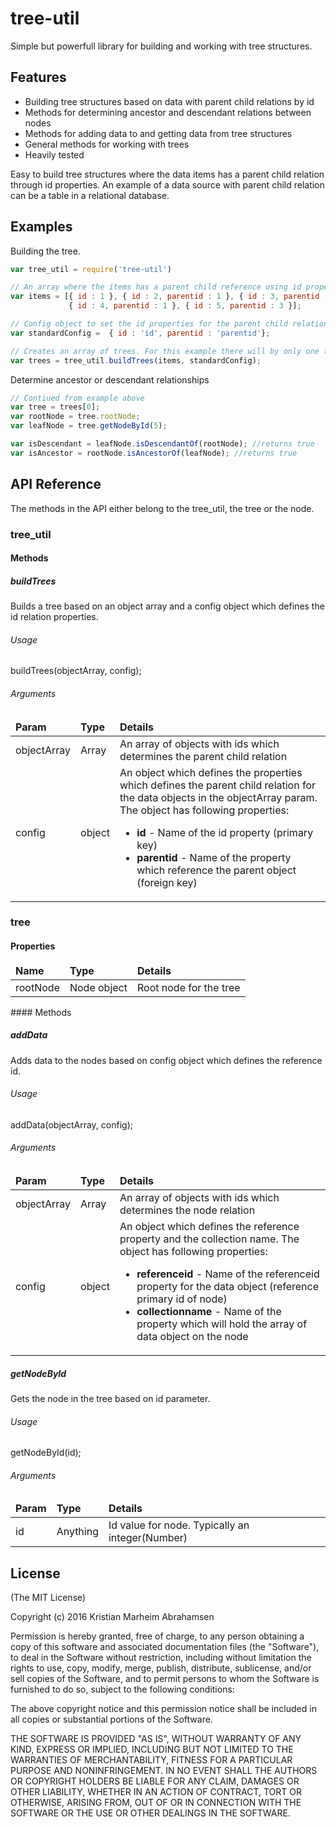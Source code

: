 # tree-util
Simple but powerfull library for building and working with tree structures.

## Features

  * Building tree structures based on data with parent child relations by id
  * Methods for determining ancestor and descendant relations between nodes
  * Methods for adding data to and getting data from tree structures
  * General methods for working with trees
  * Heavily tested

Easy to build tree structures where the data items has a parent child relation through id properties.
An example of a data source with parent child relation can be a table in a relational database.

## Examples

Building the tree.

```js
var tree_util = require('tree-util')

// An array where the items has a parent child reference using id properties
var items = [{ id : 1 }, { id : 2, parentid : 1 }, { id : 3, parentid : 1 },
             { id : 4, parentid : 1 }, { id : 5, parentid : 3 }];

// Config object to set the id properties for the parent child relation
var standardConfig =  { id : 'id', parentid : 'parentid'};

// Creates an array of trees. For this example there will by only one tree
var trees = tree_util.buildTrees(items, standardConfig);
```

Determine ancestor or descendant relationships

```js
// Contiued from example above
var tree = trees[0];
var rootNode = tree.rootNode;
var leafNode = tree.getNodeById(5);

var isDescendant = leafNode.isDescendantOf(rootNode); //returns true
var isAncestor = rootNode.isAncestorOf(leafNode); //returns true
```

## API Reference

The methods in the API either belong to the tree_util, the tree or the node.

### tree_util

#### Methods
##### buildTrees
Builds a tree based on an object array and a config object which defines the id relation properties.
###### Usage
buildTrees(objectArray, config);
###### Arguments
<table>
  <thead>
    <tr>
      <td>
        <b>Param</b>
      </td>
      <td>
        <b>Type</b>
      </td>
      <td>
        <b>Details</b>
      </td>
    </tr>
  </thead>
  <tbody>
    <tr>
      <td>
        objectArray
      </td>
      <td>
        Array
      </td>
      <td>
         An array of objects with ids which determines the parent child relation
      </td>
    </tr>
    <tr>
      <td>
        config
      </td>
      <td>
        object
      </td>
      <td>
          An object which defines the properties which defines the parent child relation for the data objects in the objectArray param. The object has following properties:
          <ul>
            <li><b>id</b> - Name of the id property (primary key)</li>
            <li><b>parentid</b> - Name of the property which reference the parent object (foreign key)</li>
          </ul>
      </td>
    </tr>
  </tbody>
</table>

### tree

#### Properties

<table>
  <thead>
    <tr>
      <td>
        <b>Name</b>
      </td>
      <td>
        <b>Type</b>
      </td>
      <td>
        <b>Details</b>
      </td>
    </tr>
  </thead>
  <tbody>
    <tr>
      <td>
        rootNode
      </td>
      <td>
        Node object
      </td>
      <td>
        Root node for the tree
      </td>
    </tr>
  </tbody>
</table>
#### Methods

##### addData
Adds data to the nodes based on config object which defines the reference id.
###### Usage
addData(objectArray, config);
###### Arguments
<table>
  <thead>
    <tr>
      <td>
        <b>Param</b>
      </td>
      <td>
        <b>Type</b>
      </td>
      <td>
        <b>Details</b>
      </td>
    </tr>
  </thead>
  <tbody>
    <tr>
      <td>
        objectArray
      </td>
      <td>
        Array
      </td>
      <td>
         An array of objects with ids which determines the node relation
      </td>
    </tr>
    <tr>
      <td>
        config
      </td>
      <td>
        object
      </td>
      <td>
          An object which defines the reference property and the collection name. The object has following properties:
          <ul>
            <li><b>referenceid</b> - Name of the referenceid property for the data object (reference primary id of node)</li>
            <li><b>collectionname</b> - Name of the property which will hold the array of data object on the node</li>
          </ul>
      </td>
    </tr>
  </tbody>
</table>

##### getNodeById
Gets the node in the tree based on id parameter.
###### Usage
getNodeById(id);
###### Arguments
<table>
  <thead>
    <tr>
      <td>
        <b>Param</b>
      </td>
      <td>
        <b>Type</b>
      </td>
      <td>
        <b>Details</b>
      </td>
    </tr>
  </thead>
  <tbody>
    <tr>
      <td>
        id
      </td>
      <td>
        Anything
      </td>
      <td>
         Id value for node. Typically an integer(Number)
      </td>
    </tr>
  </tbody>
</table>

## License
(The MIT License)


Copyright (c) 2016 Kristian Marheim Abrahamsen

Permission is hereby granted, free of charge, to any person obtaining a copy
of this software and associated documentation files (the "Software"), to deal
in the Software without restriction, including without limitation the rights
to use, copy, modify, merge, publish, distribute, sublicense, and/or sell
copies of the Software, and to permit persons to whom the Software is
furnished to do so, subject to the following conditions:

The above copyright notice and this permission notice shall be included in all
copies or substantial portions of the Software.

THE SOFTWARE IS PROVIDED "AS IS", WITHOUT WARRANTY OF ANY KIND, EXPRESS OR
IMPLIED, INCLUDING BUT NOT LIMITED TO THE WARRANTIES OF MERCHANTABILITY,
FITNESS FOR A PARTICULAR PURPOSE AND NONINFRINGEMENT. IN NO EVENT SHALL THE
AUTHORS OR COPYRIGHT HOLDERS BE LIABLE FOR ANY CLAIM, DAMAGES OR OTHER
LIABILITY, WHETHER IN AN ACTION OF CONTRACT, TORT OR OTHERWISE, ARISING FROM,
OUT OF OR IN CONNECTION WITH THE SOFTWARE OR THE USE OR OTHER DEALINGS IN THE
SOFTWARE.
